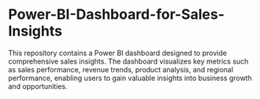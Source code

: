 # Power-BI-Dashboard-for-Sales-Insights
This repository contains a Power BI dashboard designed to provide comprehensive sales insights. The dashboard visualizes key metrics such as sales performance, revenue trends, product analysis, and regional performance, enabling users to gain valuable insights into business growth and opportunities. 
